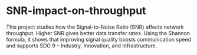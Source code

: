 # SNR-impact-on-throughput
This project studies how the Signal-to-Noise Ratio (SNR) affects network throughput. Higher SNR gives better data transfer rates. Using the Shannon formula, it shows that improving signal quality boosts communication speed and supports SDG 9 – Industry, Innovation, and Infrastructure.
